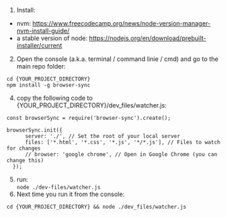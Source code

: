 1. Install:
- nvm: https://www.freecodecamp.org/news/node-version-manager-nvm-install-guide/
- a stable version of node: https://nodejs.org/en/download/prebuilt-installer/current
2. Open the console (a.k.a. terminal / command linie / cmd) and go to the main repo folder: <br>
```
cd {YOUR_PROJECT_DIRECTORY}
npm install -g browser-sync
```
 
4. copy the following code to {YOUR_PROJECT_DIRECTORY}/dev_files/watcher.js:
  ```
const browserSync = require('browser-sync').create();

 browserSync.init({
        server: './', // Set the root of your local server
        files: ['*.html', '*.css', '*.js', '*/*.js'], // Files to watch for changes
        // browser: 'google chrome', // Open in Google Chrome (you can change this)
    });
 ```
    
5. run:<br>
  ```node ./dev-files/watcher.js```
6. Next time you run it from the console:
```
cd {YOUR_PROJECT_DIRECTORY} && node ./dev_files/watcher.js
```


